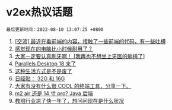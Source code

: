 # v2ex热议话题

`最后更新时间：2022-08-10 13:07:25 +0800`

1. [[交流] 最近在看前端的内容，接触了一些前端的代码，有一些吐槽](https://www.v2ex.com/t/871818)
1. [感觉现在的电脑比小时候耐用了？](https://www.v2ex.com/t/871817)
1. [大家一定要认真刷牙啊！ [我再也不想坐上牙医的躺椅了]](https://www.v2ex.com/t/871789)
1. [Parallels Desktop 18 来了](https://www.v2ex.com/t/871708)
1. [这种生活方式是不是废了](https://www.v2ex.com/t/871719)
1. [日经贴： 32G 和 16G](https://www.v2ex.com/t/871837)
1. [大家有没有什么很 COOL 的终端工具，分享一下。](https://www.v2ex.com/t/871716)
1. [m2 air 还是 14 寸 pro? Java 后端](https://www.v2ex.com/t/871690)
1. [教培行业凉了快一年了，想问问现在是什么状况](https://www.v2ex.com/t/871823)

